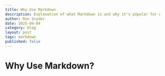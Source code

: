 ```yaml
---
title: Why Use Markdown
description: Explanation of what Markdown is and why it's popular for web documents.
author: Ron Snyder
date: 2025-04-04
category: blog
layout: post
tags: markdown
published: false
---
```


# Why Use Markdown?